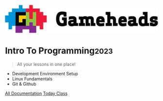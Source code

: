 ![logo](./assets/images/gh-logo-700.png)

# Intro To Programming<small>2023</small>

> All your lessons in one place!

- Development Environment Setup
- Linux Fundamentals
- Git & Github

[All Documentation](./_home.md)
[Today Class]()